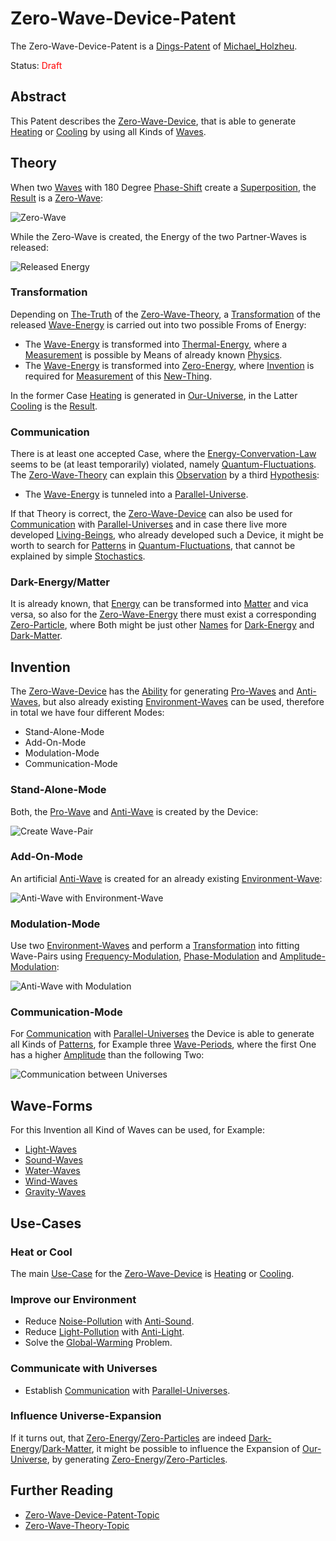 # Zero-Wave-Device-Patent <a id="1000"/>

The Zero-Wave-Device-Patent is a [Dings-Patent](300000030.md) of [Michael_Holzheu](0.md).

Status: <font color="red">Draft</font>

## Abstract <a id="1600"/>

This Patent describes the [Zero-Wave-Device](20000021.md), that is able to generate [Heating](10000072.md) or [Cooling](10000073.md) by using all Kinds of [Waves](60156.md).

## Theory <a id="1100"/>

When two [Waves](60156.md) with 180 Degree [Phase-Shift](10000079.md) create a [Superposition](10000065.md), the [Result](60033.md) is a [Zero-Wave](10000061.md):

![Zero-Wave](400000130.png)

While the Zero-Wave is created, the Energy of the two Partner-Waves is released:

![Released Energy](400000132.png)

### Transformation <a id="1110"/>

Depending on [The-Truth](600140.md) of the [Zero-Wave-Theory](301000002.md), a [Transformation](600164.md) of the released [Wave-Energy](10000080.md) is carried out into two possible Froms of Energy:

- The [Wave-Energy](10000080.md) is transformed into [Thermal-Energy](10000070.md), where a [Measurement](10000022.md) is possible by Means of already known [Physics](10000000.md).
- The [Wave-Energy](10000080.md) is transformed into [Zero-Energy](10000071.md), where [Invention](60124.md) is required for [Measurement](10000022.md) of this [New-Thing](60131.md).

In the former Case [Heating](10000072.md) is generated in [Our-Universe](10000074.md), in the Latter [Cooling](10000073.md) is the [Result](60033.md).

### Communication <a id="1120"/>

There is at least one accepted Case, where the [Energy-Convervation-Law](10000017.md) seems to be (at least temporarily) violated, namely [Quantum-Fluctuations](10000096.md). The [Zero-Wave-Theory](301000002.md) can explain this [Observation](10000036.md) by a third [Hypothesis](600028.md):

- The [Wave-Energy](10000080.md) is tunneled into a [Parallel-Universe](10000075.md).

If that Theory is correct, the [Zero-Wave-Device](20000021.md) can also be used for [Communication](60061.md) with [Parallel-Universes](10000075.md) and in case there live more developed [Living-Beings](40000016.md), who already developed such a Device, it might be worth to search for [Patterns](60112.md) in [Quantum-Fluctuations](10000096.md), that cannot be explained by simple [Stochastics](13005001.md).

### Dark-Energy/Matter <a id="1130"/>

It is already known, that [Energy](10000040.md) can be transformed into [Matter](10000034.md) and vica versa, so also for the [Zero-Wave-Energy](10000071.md) there must exist a corresponding [Zero-Particle](10000061.md), where Both might be just other [Names](60048.md) for [Dark-Energy](10000097.md) and [Dark-Matter](10000098.md).

## Invention <a id="1200"/>

The [Zero-Wave-Device](20000021.md) has the [Ability](600103.md) for generating [Pro-Waves](10000082.md) and [Anti-Waves](10000081.md), but also already existing [Environment-Waves](301000003.md) can be used, therefore in total we have four different Modes:

- Stand-Alone-Mode
- Add-On-Mode
- Modulation-Mode
- Communication-Mode

### Stand-Alone-Mode <a id="1201"/>

Both, the [Pro-Wave](10000082.md) and [Anti-Wave](10000081.md) is created by the Device:

![Create Wave-Pair](400000131.png)

### Add-On-Mode <a id="1202"/>

An artificial [Anti-Wave](10000081.md) is created for an already existing [Environment-Wave](301000003.md):

![Anti-Wave with Environment-Wave](400000133.png)

### Modulation-Mode <a id="1203"/>

Use two [Environment-Waves](301000003.md) and perform a [Transformation](600164.md) into fitting Wave-Pairs using [Frequency-Modulation](10000089.md), [Phase-Modulation](10000092.md) and [Amplitude-Modulation](10000090.md):

![Anti-Wave with Modulation](400000134.png)

### Communication-Mode <a id="1204"/>

For [Communication](60061.md) with [Parallel-Universes](10000075.md) the Device is able to generate all Kinds of [Patterns](60112.md), for Example three [Wave-Periods](404.md), where the first One has a higher [Amplitude](10000015.md) than the following Two:

![Communication between Universes](400000137.png)

## Wave-Forms <a id="1300"/>

For this Invention all Kind of Waves can be used, for Example:

- [Light-Waves](10000012.md)
- [Sound-Waves](40200001.md)
- [Water-Waves](10000084.md)
- [Wind-Waves](10000083.md)
- [Gravity-Waves](10000099.md)

## Use-Cases <a id="1400"/>

### Heat or Cool <a id="1410"/>

The main [Use-Case](600170.md) for the [Zero-Wave-Device](20000021.md) is [Heating](10000072.md) or [Cooling](10000073.md).

### Improve our Environment <a id="1420"/>

- Reduce [Noise-Pollution](290000001.md) with [Anti-Sound](10000066.md).
- Reduce [Light-Pollution](290000003.md) with [Anti-Light](10000087.md).
- Solve the [Global-Warming](290000002.md) Problem.

### Communicate with Universes <a id="1430"/>

- Establish [Communication](60061.md) with [Parallel-Universes](10000075.md).

### Influence Universe-Expansion <a id="1440"/>

If it turns out, that [Zero-Energy](10000061.md)/[Zero-Particles](10000061.md) are indeed [Dark-Energy](10000097.md)/[Dark-Matter](10000098.md), it might be possible to influence the Expansion of [Our-Universe](10000074.md), by generating [Zero-Energy](10000061.md)/[Zero-Particles](10000061.md).

## Further Reading <a id="1500"/>

- [Zero-Wave-Device-Patent-Topic](1971093001.md)
- [Zero-Wave-Theory-Topic](1971093000.md)
